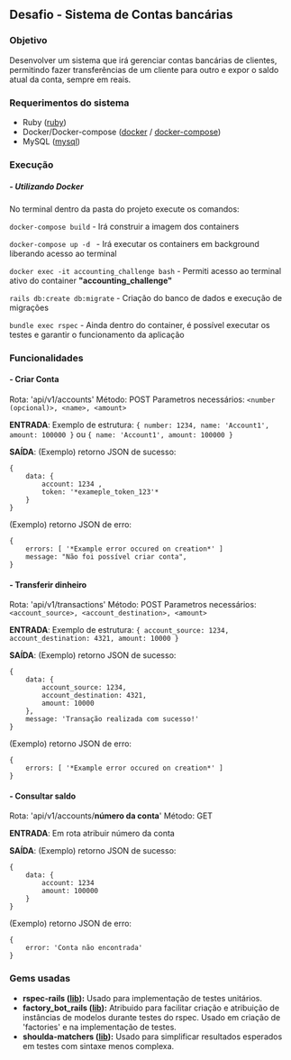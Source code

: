 ## Desafio - Sistema de Contas bancárias

### Objetivo

Desenvolver um sistema que irá gerenciar contas bancárias de clientes, permitindo fazer transferências de um cliente para outro e expor o saldo atual da conta, sempre em reais.

### Requerimentos do sistema
- Ruby ([ruby](https://www.ruby-lang.org/pt/downloads/ "ruby"))
- Docker/Docker-compose ([docker](https://docs.docker.com/engine/install "docker") / [docker-compose](https://docs.docker.com/compose/install/ "docker-compose"))
- MySQL ([mysql](https://dev.mysql.com/doc/mysql-installation-excerpt/5.7/en/ "mysql"))

### Execução
##### - Utilizando Docker
No terminal dentro da pasta do projeto execute os comandos:

`docker-compose build` - Irá construir a imagem dos containers

`docker-compose up -d ` - Irá executar os containers em background liberando acesso ao terminal

`docker exec -it accounting_challenge bash` - Permiti acesso ao terminal ativo do container **"accounting_challenge"**

`rails db:create db:migrate` - Criação do banco de dados e execução de migrações

`bundle exec rspec` - Ainda dentro do container, é possível executar os testes e garantir o funcionamento da aplicação

### Funcionalidades

#### - Criar Conta
Rota: 'api/v1/accounts'
Método: POST
Parametros necessários: `<number (opcional)>, <name>, <amount>`

**ENTRADA**:
Exemplo de estrutura:
`{ number: 1234, name: 'Account1', amount: 100000 }` ou
`{ name: 'Account1', amount: 100000 }`

**SAÍDA**:
(Exemplo) retorno JSON de sucesso:
```
{
    data: {
		account: 1234 ,
		token: '*exameple_token_123'*
	}
}
```

(Exemplo) retorno JSON de erro:
```
{
    errors: [ '*Example error occured on creation*' ]
    message: "Não foi possível criar conta",
}
```

#### - Transferir dinheiro
Rota: 'api/v1/transactions'
Método: POST
Parametros necessários: `<account_source>, <account_destination>, <amount>`

**ENTRADA**:
Exemplo de estrutura:
`{ account_source: 1234, account_destination: 4321, amount: 10000 }`

**SAÍDA**:
(Exemplo) retorno JSON de sucesso:
```
{
    data: {
		account_source: 1234,
		account_destination: 4321,
		amount: 10000
	},
    message: 'Transação realizada com sucesso!'
}
```

(Exemplo) retorno JSON de erro:
```
{
    errors: [ '*Example error occured on creation*' ]
}
```

#### - Consultar saldo
Rota: 'api/v1/accounts/**número da conta**'
Método: GET

**ENTRADA**:
Em rota atribuir número da conta

**SAÍDA**:
(Exemplo) retorno JSON de sucesso:
```
{
    data: {
        account: 1234
        amount: 100000
    }
}
```

(Exemplo) retorno JSON de erro:
```
{
    error: 'Conta não encontrada'
}
```

### Gems usadas
- **rspec-rails ([lib](https://github.com/rspec/rspec-rails "lib")):** Usado para implementação de testes unitários.
- **factory_bot_rails ([lib](https://github.com/thoughtbot/factory_bot_rails "lib")):** Atribuido para facilitar criação e atribuição de instâncias de modelos durante testes do rspec. Usado em criação de 'factories' e na implementação de testes.
- **shoulda-matchers ([lib](https://github.com/thoughtbot/shoulda-matchers "lib")):** Usado para simplificar resultados esperados em testes com sintaxe menos complexa.
